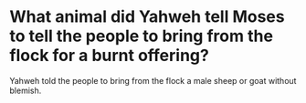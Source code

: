 # What animal did Yahweh tell Moses to tell the people to bring from the flock for a burnt offering?

Yahweh told the people to bring from the flock a male sheep or goat without blemish.
